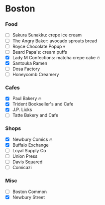 Boston
======

### Food
- [ ] Sakura Sunakku: crepe ice cream
- [ ] The Angry Baker: avocado sprouts bread
- [ ] Royce Chocolate Popup 💀
- [ ] Beard Papa's: cream puffs
- [x] Lady M Confections: matcha crepe cake 🔥
- [x] Santouka Ramen
- [ ] Dosa Factory
- [ ] Honeycomb Creamery

### Cafes
- [x] Paul Bakery 🔥
- [x] Trident Bookseller's and Cafe
- [x] J.P. Licks
- [ ] Tatte Bakery and Cafe

### Shops
- [x] Newbury Comics 🔥
- [x] Buffalo Exchange
- [ ] Loyal Supply Co
- [ ] Union Press
- [ ] Davis Squared
- [ ] Comicazi

### Misc
- [ ] Boston Common
- [x] Newbury Street
